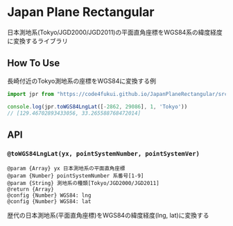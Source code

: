 # Japan Plane Rectangular

日本測地系(Tokyo/JGD2000/JGD2011)の平面直角座標をWGS84系の緯度経度に変換するライブラリ

## How To Use

長崎付近のTokyo測地系の座標をWGS84に変換する例

```js
import jpr from "https://code4fukui.github.io/JapanPlaneRectangular/src/jpr.js";

console.log(jpr.toWGS84LngLat([-2862, 29086], 1, 'Tokyo'))
// [129.46702893433056, 33.265588768472014]
```

## API

### `@toWGS84LngLat(yx, pointSystemNumber, pointSystemVer)`

```text
@param {Array} yx 日本測地系の平面直角座標
@param {Number} pointSystemNumber 系番号[1-9]
@param {String} 測地系の種類[Tokyo/JGD2000/JGD2011]
@return {Array}
@config {Number} WGS84: lng
@config {Number} WGS84: lat
```

歴代の日本測地系(平面直角座標)をWGS84の緯度経度(lng, lat)に変換する
